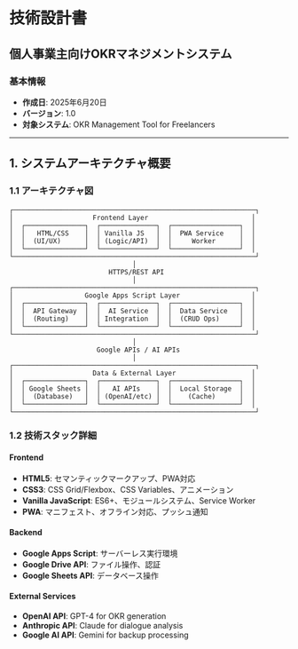 # 技術設計書
## 個人事業主向けOKRマネジメントシステム

### 基本情報
- **作成日**: 2025年6月20日
- **バージョン**: 1.0
- **対象システム**: OKR Management Tool for Freelancers

---

## 1. システムアーキテクチャ概要

### 1.1 アーキテクチャ図
```
┌─────────────────────────────────────────────────────────────┐
│                    Frontend Layer                          │
│  ┌───────────────┐  ┌──────────────┐  ┌─────────────────┐  │
│  │   HTML/CSS    │  │ Vanilla JS   │  │  PWA Service    │  │
│  │  (UI/UX)      │  │ (Logic/API)  │  │     Worker      │  │
│  └───────────────┘  └──────────────┘  └─────────────────┘  │
└─────────────────────────────────────────────────────────────┘
                               │
                         HTTPS/REST API
                               │
┌─────────────────────────────────────────────────────────────┐
│                  Google Apps Script Layer                  │
│  ┌───────────────┐  ┌──────────────┐  ┌─────────────────┐  │
│  │  API Gateway  │  │  AI Service  │  │  Data Service   │  │
│  │  (Routing)    │  │ Integration  │  │  (CRUD Ops)     │  │
│  └───────────────┘  └──────────────┘  └─────────────────┘  │
└─────────────────────────────────────────────────────────────┘
                               │
                      Google APIs / AI APIs
                               │
┌─────────────────────────────────────────────────────────────┐
│                    Data & External Layer                   │
│  ┌───────────────┐  ┌──────────────┐  ┌─────────────────┐  │
│  │ Google Sheets │  │   AI APIs    │  │  Local Storage  │  │
│  │  (Database)   │  │ (OpenAI/etc) │  │    (Cache)      │  │
│  └───────────────┘  └──────────────┘  └─────────────────┘  │
└─────────────────────────────────────────────────────────────┘
```

### 1.2 技術スタック詳細

#### Frontend
- **HTML5**: セマンティックマークアップ、PWA対応
- **CSS3**: CSS Grid/Flexbox、CSS Variables、アニメーション
- **Vanilla JavaScript**: ES6+、モジュールシステム、Service Worker
- **PWA**: マニフェスト、オフライン対応、プッシュ通知

#### Backend
- **Google Apps Script**: サーバーレス実行環境
- **Google Drive API**: ファイル操作、認証
- **Google Sheets API**: データベース操作

#### External Services
- **OpenAI API**: GPT-4 for OKR generation
- **Anthropic API**: Claude for dialogue analysis
- **Google AI API**: Gemini for backup processing

